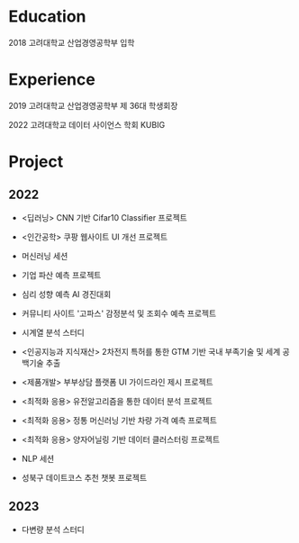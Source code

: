 <!--
**gyubinc/gyubinc** is a ✨ _special_ ✨ repository because its `README.md` (this file) appears on your GitHub profile.

Here are some ideas to get you started:

- 🔭 I’m currently working on ...
- 🌱 I’m currently learning ...
- 👯 I’m looking to collaborate on ...
- 🤔 I’m looking for help with ...
- 💬 Ask me about ...
- 📫 How to reach me: ...
- 😄 Pronouns: ...
- ⚡ Fun fact: ...
-->

# Education

2018 고려대학교 산업경영공학부 입학

# Experience

2019 고려대학교 산업경영공학부 제 36대 학생회장

2022 고려대학교 데이터 사이언스 학회 KUBIG

# Project

## 2022

* <딥러닝> CNN 기반 Cifar10 Classifier 프로젝트

* <인간공학> 쿠팡 웹사이트 UI 개선 프로젝트

* <KUBIG> 머신러닝 세션

* <KUBIG> 기업 파산 예측 프로젝트

* <KUBIG> 심리 성향 예측 AI 경진대회

* <KUBIG> 커뮤니티 사이트 '고파스' 감정분석 및 조회수 예측 프로젝트

* <KUBIG> 시계열 분석 스터디

* <인공지능과 지식재산> 2차전지 특허를 통한 GTM 기반 국내 부족기술 및 세계 공백기술 추출

* <제품개발> 부부상담 플랫폼 UI 가이드라인 제시 프로젝트

* <최적화 응용> 유전알고리즘을 통한 데이터 분석 프로젝트

* <최적화 응용> 정통 머신러닝 기반 차량 가격 예측 프로젝트

* <최적화 응용> 양자어닐링 기반 데이터 클러스터링 프로젝트

* <KUBIG> NLP 세션

* <KUBIG> 성북구 데이트코스 추천 챗봇 프로젝트

## 2023

* <KUBIG> 다변량 분석 스터디


